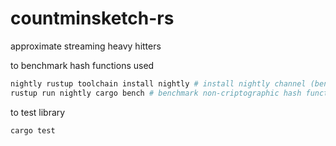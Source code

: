# countminsketch-rs

approximate streaming heavy hitters

to benchmark hash functions used
```bash
nightly rustup toolchain install nightly # install nightly channel (benches only come with non stable channel)
rustup run nightly cargo bench # benchmark non-criptographic hash functions used
```

to test library
```bash
cargo test
```